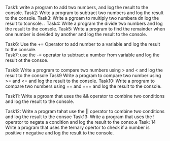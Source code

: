 Task1: write a program to add two numbers, and log the result to the console.
Task2: Write a program to subtract two numbers and log the result to the console. 
Task3: Write a pgroam to multiply two numbera dn log the result to tconsole. .
Task4: Write a program the divide two numbers and log the result to the console. 
Task5: Write a program to find the remainder when one number is devided by another and log the result to the console. 


Task6: Use the += Operator to add number to a variable and log the result to the console.\
Task7:  use the -= operator to subtract a number from   variable and log the result ot the consoe. 
 
Task8: Write a program to compare two numbers using > and < and  log the result to the console
Task9 Write a program  to compare two number using >= and <= and log the result to the console.
Task10: Write a program to compare two numbers using == and === and log the result to the console. 

Task11: Write a pgroam that uses the && operator to combine two conditions and log the result to the console.

Task12: Write a program tahat use the || operator to combine two conditions and log the result to the consoe
Task13: Write  a program that uses the ! operator to negate a condition and log the result to the conso.e
Task: 14 Write a program that uses the ternary opertor to check if a number is positive r negative and log the result to the console.

